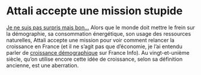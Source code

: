# Attali accepte une mission stupide

[Je ne suis pas surpris mais bon…](/2006/11/28/bonne-partie-de-rigolade/) Alors que le monde doit mettre le frein sur la démographie, sa consommation énergétique, son usage des ressources naturelles, Attali accepte une mission pour voir comment relancer la croissance en France (et il ne s’agit pas que d’économie, je l’ai entendu parler de [croissance démographique](/2006/10/21/trop-nombreux-2/) sur France Info). Au vingt-et-unième siècle, qu’on utilise encore cette idée de croissance, selon sa définition ancienne, est une aberration.